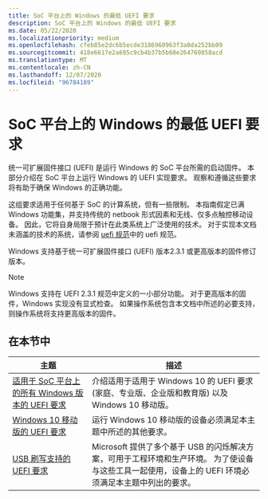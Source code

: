 ```yaml
---
title: SoC 平台上的 Windows 的最低 UEFI 要求
description: SoC 平台上的 Windows 的最低 UEFI 要求
ms.date: 05/22/2020
ms.localizationpriority: medium
ms.openlocfilehash: cfeb85e2dc6b5ecde3186960963f3a8da252bb09
ms.sourcegitcommit: 418e6617e2a695c9cb4b37b5b60e264760858acd
ms.translationtype: MT
ms.contentlocale: zh-CN
ms.lasthandoff: 12/07/2020
ms.locfileid: "96784189"
---
```

# <a name="minimum-uefi-requirements-for-windows-on-soc-platforms"></a>SoC 平台上的 Windows 的最低 UEFI 要求

统一可扩展固件接口 (UEFI) 是运行 Windows 的 SoC 平台所需的启动固件。 本部分介绍在 SoC 平台上运行 Windows 的 UEFI 实现要求。 观察和遵循这些要求将有助于确保 Windows 的正确功能。

这组要求适用于任何基于 SoC 的计算系统，但有一些限制。 本指南假定已满 Windows 功能集，并支持传统的 netbook 形式因素和无线、仅多点触控移动设备。 因此，它将自身局限于预计在此类系统上广泛使用的技术。 对于实现本文档未涵盖的技术的系统，请参阅 [uefi 规范](https://uefi.org/specifications)中的 uefi 规范。

Windows 支持基于统一可扩展固件接口 (UEFI) 版本2.3.1 或更高版本的固件修订版本。

> [!NOTE]
> Windows 支持在 UEFI 2.3.1 规范中定义的一小部分功能。 对于更高版本的固件，Windows 实现没有显式检查。 如果操作系统包含本文档中所述的必要支持，则操作系统将支持更高版本的固件。

## <a name="in-this-section"></a>在本节中

| 主题 | 描述 |
| --- | --- |
| [适用于 SoC 平台上的所有 Windows 版本的 UEFI 要求](uefi-requirements-that-apply-to-all-windows-platforms.md) | 介绍适用于适用于 Windows 10 的 UEFI 要求 (家庭、专业版、企业版和教育版) 以及 Windows 10 移动版。 |
| [Windows 10 移动版的 UEFI 要求](uefi-requirements-specific-to-windows-mobile.md) | 运行 Windows 10 移动版的设备必须满足本主题中所述的其他要求。 |
| [USB 刷写支持的 UEFI 要求](uefi-requirements-for-usb-flashing-support.md) | Microsoft 提供了多个基于 USB 的闪烁解决方案，可用于工程环境和生产环境。 为了使设备与这些工具一起使用，设备上的 UEFI 环境必须满足本主题中列出的要求。 |

